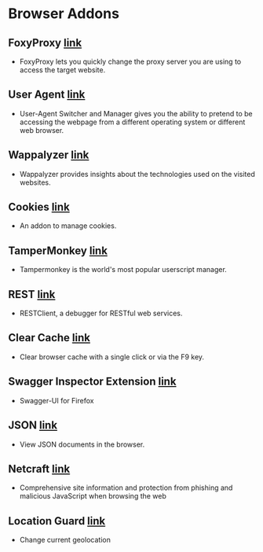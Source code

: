 # Browser Addons

## FoxyProxy [link](https://addons.mozilla.org/en-US/firefox/addon/foxyproxy-standard/)

- FoxyProxy lets you quickly change the proxy server you are using to access the target website.

## User Agent [link](https://addons.mozilla.org/en-US/firefox/addon/user-agent-string-switcher/)

- User-Agent Switcher and Manager gives you the ability to pretend to be accessing the webpage from a different operating system or different web browser. 

## Wappalyzer [link](https://addons.mozilla.org/en-US/firefox/addon/wappalyzer/)

- Wappalyzer provides insights about the technologies used on the visited websites.

## Cookies [link](https://addons.mozilla.org/en-US/firefox/addon/cookie-quick-manager/)

- An addon to manage cookies.

## TamperMonkey [link](https://addons.mozilla.org/en-US/firefox/addon/tampermonkey/)

- Tampermonkey is the world's most popular userscript manager.

## REST [link](https://addons.mozilla.org/en-US/firefox/addon/restclient/)

- RESTClient, a debugger for RESTful web services.

## Clear Cache [link](https://addons.mozilla.org/en-US/firefox/addon/clearcache/)

- Clear browser cache with a single click or via the F9 key.

## Swagger Inspector Extension [link](https://addons.mozilla.org/en-US/firefox/addon/swagger-inspector-ff-extension/)

- Swagger-UI for Firefox

## JSON [link](https://addons.mozilla.org/en-US/firefox/addon/jsonview/)

- View JSON documents in the browser.

## Netcraft [link](https://addons.mozilla.org/en-US/firefox/addon/netcraft-toolbar/)

- Comprehensive site information and protection from phishing and malicious JavaScript when browsing the web

## Location Guard [link](https://mybrowseraddon.com/change-geolocation.html)

- Change current geolocation

